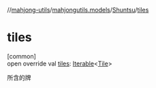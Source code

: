 //[mahjong-utils](../../../index.md)/[mahjongutils.models](../index.md)/[Shuntsu](index.md)/[tiles](tiles.md)

# tiles

[common]\
open override val [tiles](tiles.md): [Iterable](https://kotlinlang.org/api/latest/jvm/stdlib/kotlin.collections/-iterable/index.html)&lt;[Tile](../-tile/index.md)&gt;

所含的牌
